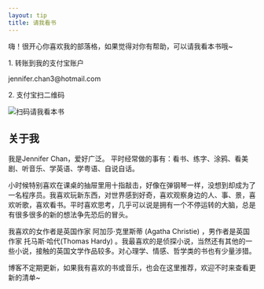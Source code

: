 ```yaml
---
layout: tip
title: 请我看书
---
```


<!-- ## {{page.title}} -->

嗨！很开心你喜欢我的部落格，如果觉得对你有帮助，可以请我看本书哦~

<div class="tip_ways">
<p>1. 	转账到我的支付宝账户</p>
<p>jennifer.chan3@hotmail.com</p>
<p>2. 	支付宝扫二维码</p>
<img title="扫码请我看本书" src="{{ site.url }}/{{ site.baseurl }}/imgs/QR.jpg">
</div>

## 关于我

我是Jennifer Chan，爱好广泛。
平时经常做的事有：看书、练字、涂鸦、看美剧、听音乐、学英语、学粤语、自说自话。

小时候特别喜欢在课桌的抽屉里用十指敲击，好像在弹钢琴一样，没想到却成为了一名程序员。我喜欢玩新东西，对世界感到好奇，喜欢观察身边的人、事、景，喜欢听歌，喜欢看书。平时喜欢思考，几乎可以说是拥有一个不停运转的大脑，总是有很多很多的新的想法争先恐后的冒头。

我喜欢的女作者是英国作家 阿加莎·克里斯蒂 (Agatha Christie) ，男作者是英国作家 托马斯·哈代(Thomas Hardy) 。我最喜欢的是侦探小说，当然还有其他的一些小说，接触的英国文学作品较多。对心理学、情感、哲学类的书也有少量涉猎。

博客不定期更新，如果我有喜欢的书或音乐，也会在这里推荐，欢迎不时来查看更新的清单~ 
